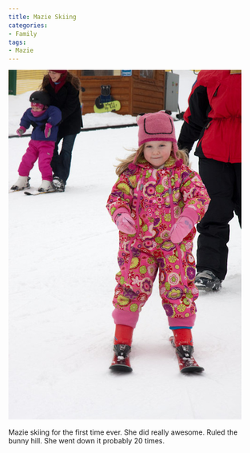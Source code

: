 ```yaml
---
title: Mazie Skiing
categories:
- Family
tags:
- Mazie
---
```


![](/assets/posts/2009/3fb7ead553fd241a2e49841f7c0f7633.jpg)
  



Mazie skiing for the first time ever. She did really awesome. Ruled the bunny hill. She went down it probably 20 times.
